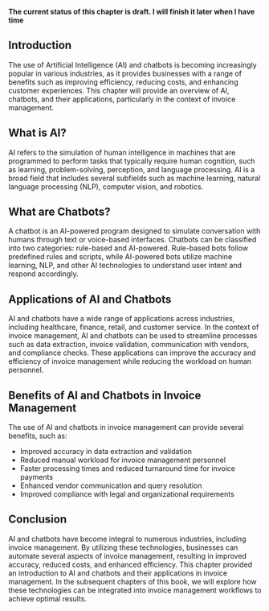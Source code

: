 **The current status of this chapter is draft. I will finish it later when I have time**

Introduction
------------

The use of Artificial Intelligence (AI) and chatbots is becoming increasingly popular in various industries, as it provides businesses with a range of benefits such as improving efficiency, reducing costs, and enhancing customer experiences. This chapter will provide an overview of AI, chatbots, and their applications, particularly in the context of invoice management.

What is AI?
-----------

AI refers to the simulation of human intelligence in machines that are programmed to perform tasks that typically require human cognition, such as learning, problem-solving, perception, and language processing. AI is a broad field that includes several subfields such as machine learning, natural language processing (NLP), computer vision, and robotics.

What are Chatbots?
------------------

A chatbot is an AI-powered program designed to simulate conversation with humans through text or voice-based interfaces. Chatbots can be classified into two categories: rule-based and AI-powered. Rule-based bots follow predefined rules and scripts, while AI-powered bots utilize machine learning, NLP, and other AI technologies to understand user intent and respond accordingly.

Applications of AI and Chatbots
-------------------------------

AI and chatbots have a wide range of applications across industries, including healthcare, finance, retail, and customer service. In the context of invoice management, AI and chatbots can be used to streamline processes such as data extraction, invoice validation, communication with vendors, and compliance checks. These applications can improve the accuracy and efficiency of invoice management while reducing the workload on human personnel.

Benefits of AI and Chatbots in Invoice Management
-------------------------------------------------

The use of AI and chatbots in invoice management can provide several benefits, such as:

* Improved accuracy in data extraction and validation
* Reduced manual workload for invoice management personnel
* Faster processing times and reduced turnaround time for invoice payments
* Enhanced vendor communication and query resolution
* Improved compliance with legal and organizational requirements

Conclusion
----------

AI and chatbots have become integral to numerous industries, including invoice management. By utilizing these technologies, businesses can automate several aspects of invoice management, resulting in improved accuracy, reduced costs, and enhanced efficiency. This chapter provided an introduction to AI and chatbots and their applications in invoice management. In the subsequent chapters of this book, we will explore how these technologies can be integrated into invoice management workflows to achieve optimal results.
